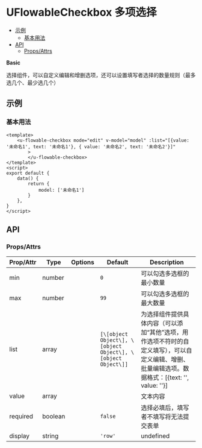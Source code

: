 <!-- 该 README.md 根据 api.yaml 和 docs/*.md 自动生成，为了方便在 GitHub 和 NPM 上查阅。如需修改，请查看源文件 -->

# UFlowableCheckbox 多项选择

- [示例](#示例)
    - [基本用法](#基本用法)
- [API]()
    - [Props/Attrs](#propsattrs)

**Basic**

选择组件，可以自定义编辑和增删选项，还可以设置填写者选择的数量规则（最多选几个、最少选几个）

## 示例
### 基本用法

```vue
<template>
    <u-flowable-checkbox mode="edit" v-model="model" :list="[{value: '未命名1', text: '未命名1'}, { value: '未命名2', text: '未命名2'}]"
		>
		</u-flowable-checkbox>
</template>
<script>
export default {
    data() {
        return {
            model: ['未命名1']
        }
    },
}
</script>
```
## API
### Props/Attrs

| Prop/Attr | Type | Options | Default | Description |
| --------- | ---- | ------- | ------- | ----------- |
| min | number |  | `0` | 可以勾选多选框的最小数量 |
| max | number |  | `99` | 可以勾选多选框的最大数量 |
| list | array |  | `[\[object Object\], \[object Object\], \[object Object\]]` | 为选择组件提供具体内容（可以添加“其他”选项，用作选项不符时的自定义填写），可以自定义编辑、增删、批量编辑选项。数据格式：[{text: '', value: ''}] |
| value | array |  |  | 文本内容 |
| required | boolean |  | `false` | 选择必填后，填写者不填写将无法提交表单 |
| display | string |  | `'row'` | undefined |

